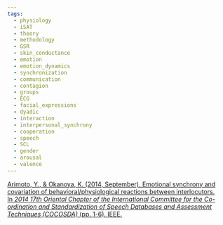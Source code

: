 ```yaml
---
tags:
  - physiology
  - iSAT
  - theory
  - methodology
  - GSR
  - skin_conductance
  - emotion
  - emotion_dynamics
  - synchronization
  - communication
  - contagion
  - groups
  - ECG
  - facial_expressions
  - dyadic
  - interaction
  - interpersonal_synchrony
  - cooperation
  - speech
  - SCL
  - gender
  - arousal
  - valence
---
```


[Arimoto, Y., & Okanoya, K. (2014, September). Emotional synchrony and covariation of behavioral/physiological reactions between interlocutors. In _2014 17th Oriental Chapter of the International Committee for the Co-ordination and Standardization of Speech Databases and Assessment Techniques (COCOSDA)_ (pp. 1-6). IEEE.](https://ieeexplore.ieee.org/abstract/document/7051428)